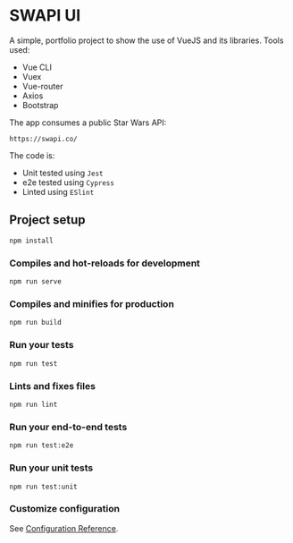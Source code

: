 # SWAPI UI

A simple, portfolio project to show the use of VueJS and its libraries.
Tools used:
- Vue CLI
- Vuex
- Vue-router
- Axios
- Bootstrap

The app consumes a public Star Wars API:
```
https://swapi.co/
```
The code is:
- Unit tested using `Jest`
- e2e tested using `Cypress`
- Linted using `ESlint`

## Project setup
```
npm install
```

### Compiles and hot-reloads for development
```
npm run serve
```

### Compiles and minifies for production
```
npm run build
```

### Run your tests
```
npm run test
```

### Lints and fixes files
```
npm run lint
```

### Run your end-to-end tests
```
npm run test:e2e
```

### Run your unit tests
```
npm run test:unit
```

### Customize configuration
See [Configuration Reference](https://cli.vuejs.org/config/).
